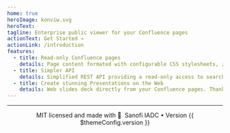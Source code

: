 ```yaml
---
home: true
heroImage: konviw.svg
heroText:
tagline: Enterprise public viewer for your Confluence pages
actionText: Get Started →
actionLink: /introduction
features:
  - title: Read-only Confluence pages
    details: Page content formated with configurable CSS stylesheets, zoomable images, draw.io diagrams preview, web statisics, code with syntax highlighted, reading progress bar...
  - title: Simpler API
    details: Simplified REST API providing a read-only access to search pages and retrieve page content.
  - title: Create stunning Presentations on the Web
    details: Web slides deck directly from your Confluence pages. Thanks to the awesome job done by reveal.js
---
```


---

<p align="center">
MIT licensed and made with 💚 &nbsp;Sanofi IADC • Version {{ $themeConfig.version }}
</p>
